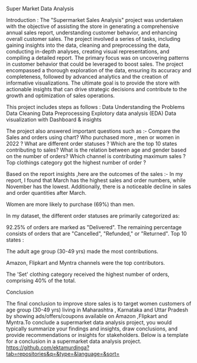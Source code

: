 Super Market Data Analysis

Introduction :
The "Supermarket Sales Analysis" project was undertaken with the objective of assisting the store in generating a comprehensive annual sales report, understanding customer behavior, and enhancing overall customer sales. The project involved a series of tasks, including gaining insights into the data, cleaning and preprocessing the data, conducting in-depth analyses, creating visual representations, and compiling a detailed report. The primary focus was on uncovering patterns in customer behavior that could be leveraged to boost sales. The project encompassed a thorough exploration of the data, ensuring its accuracy and completeness, followed by advanced analytics and the creation of informative visualizations. The ultimate goal is to provide the store with actionable insights that can drive strategic decisions and contribute to the growth and optimization of sales operations.

This project includes steps as follows :
Data Understanding the Problems
Data Cleaning
Data Preprocessing
Explotory data analysis (EDA)
Data visualization with Dashboard & insights

The project also answered important questions such as :-
Compare the Sales and orders using chart?
Who purchased more , men or women in 2022 ?
What are different order statuses ?
Which are the top 10 states contributing to sales?
What is the relation between age and gender based on the number of orders?
Which channel is contributing maximum sales ?
Top clothings category got the highest number of order ?

Based on the report insights ,here are the outcomes of the sales :-
In my report, I found that March has the highest sales and order numbers, while November has the lowest. Additionally, there is a noticeable decline in sales and order quantities after March.

Women are more likely to purchase (69%) than men.

In my dataset, the different order statuses are primarily categorized as:

92.25% of orders are marked as "Delivered".
The remaining percentage consists of orders that are "Cancelled", "Refunded," or "Returned".
Top 10 states :

The adult age group (30-49 yrs) made the most contributions.

Amazon, Flipkart and Myntra channels were the top contributors.

The 'Set' clothing category received the highest number of orders, comprising 40% of the total.

Conclusion

The final conclusion to improve store sales is to target women customers of age group (30-49 yrs) living in Maharashtra , Karnataka and Uttar Pradesh by showing ads/offers/coupons available on Amazon ,Flipkart and Myntra.To conclude a supermarket data analysis project, you would typically summarize your findings and insights, draw conclusions, and provide recommendations or insights for stakeholders. Below is a template for a conclusion in a supermarket data analysis project.
https://github.com/ektamurdinga?tab=repositories&q=&type=&language=&sort=

